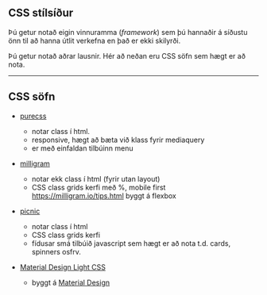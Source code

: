 ## CSS stílsíður

Þú getur notað eigin vinnuramma (_framework_) sem þú hannaðir á síðustu önn til að hanna útlit verkefna en það er ekki skilyrði. 

Þú getur notað aðrar lausnir. Hér að neðan eru CSS söfn sem hægt er að nota. 

---

## CSS söfn

- [purecss](https://purecss.io/)
   - notar class í html. 
   - responsive, hægt að bæta við klass fyrir mediaquery
   - er með einfaldan tilbúinn menu
- [milligram](https://milligram.io/) 
   - notar ekk class í html (fyrir utan layout) 
   - CSS class grids kerfi með %, mobile first https://milligram.io/tips.html byggt á flexbox

- [picnic](https://picnicss.com/documentation)
   - notar class í html
   - CSS class grids kerfi
   - fídusar smá tilbúið javascript sem hægt er að nota t.d. cards, spinners osfrv.
- [Material Design Light CSS](https://getmdl.io/index.html)
   - byggt á [Material Design](https://material.io/)


